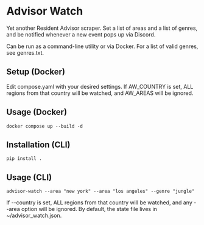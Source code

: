 # Advisor Watch

Yet another Resident Advisor scraper. Set a list of areas and a list of genres, and be notified whenever a new event pops up via Discord.

Can be run as a command-line utility or via Docker. For a list of valid genres, see genres.txt.

## Setup (Docker)

Edit compose.yaml with your desired settings. If AW_COUNTRY is set, ALL regions from that country will be watched, and AW_AREAS will be ignored.

## Usage (Docker)

`docker compose up --build -d`

## Installation (CLI)

`pip install .`

## Usage (CLI)

`advisor-watch --area "new york" --area "los angeles" --genre "jungle"`

If --country is set, ALL regions from that country will be watched, and any --area option will be ignored. By default, the state file lives in ~/advisor_watch.json.